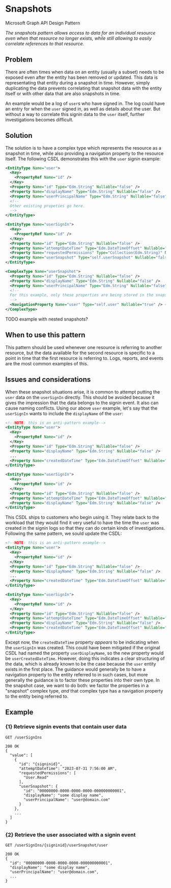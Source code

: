 # Snapshots

Microsoft Graph API Design Pattern

*The snapshots pattern allows access to data for an individual resource even when that resource no longer exists, while still allowing to easily correlate references to that resource.*

## Problem

There are often times when data on an entity (usually a subset) needs to be exposed even after the entity has been removed or updated. 
This data is representating that entity during a snapshot in time. 
However, simply duplicating the data prevents correlating that snapshot data with the entity itself or with other data that are also snapshots in time.

An example would be a log of `user`s who have signed in.
The log could have an entry for when the `user` signed in, as well as details about the user.
But without a way to correlate this signin data to the `user` itself, further investigations becomes difficult.

## Solution

The solution is to have a complex type which represents the resource as a snapshot in time, while also providing a navigation property to the resource itself.
The following CSDL demonstrates this with the `user` signin example:

```xml
<EntityType Name="user">
  <Key>
    <PropertyRef Name="id" />
  </Key>
  <Property Name="id" Type="Edm.String" Nullable="false" />
  <Property Name="displayName" Type="Edm.String" Nullable="false" />
  <Property Name="userPrincipalName" Type="Edm.String" Nullable="false" />
  <!--
  Other existing propeties go here.
  -->
</EntityType>

<EntityType Name="userSignIn">
  <Key>
    <PropertyRef Name="id" />
  </Key>
  <Property Name="id" Type="Edm.String" Nullable="false" />
  <Property Name="attemptDateTime" Type="Edm.DateTimeOffset" Nullable="false" />
  <Property Name="requestedPermissions" Type="Collection(Edm.String)" Nullable="false" />
  <Property Name="userSnapshot" Type="self.userSnapshot" Nullable="false" />
</EntityType>

<ComplexType Name="userSnapshot">
  <Property Name="id" Type="Edm.String" Nullable="false" />
  <Property Name="displayName" Type="Edm.String" Nullable="false" />
  <Property Name="userPrincipalName" Type="Edm.String" Nullable="false" />
  <!--
  For this example, only these properties are being stored in the snapshot. Any subset of properties from `user` is valid to store in a snapshot type. The properties should have the same names, types, nullability, etc. as the entity that is referred to.
  -->
  <NavigationProperty Name="user" Type="self.user" Nullable="true" /> <!--This is nullable because the user may no longer exist.-->
</ComplexType>
```

TODO example with nested snapshots?

## When to use this pattern

This pattern should be used whenever one resource is referring to another resource, but the data available for the second resource is specific to a point in time that the first resource is referring to.
Logs, reports, and events are the most common examples of this. 

## Issues and considerations

When these snapshot situations arise, it is common to attempt putting the `user` data on the `userSignIn` directly.
This should be avoided because it gives the impression that the data belongs to the signin event.
It also can cause naming conflicts.
Using our above `user` example, let's say that the `userSignIn` wants to include the `displayName` of the `user`:

```xml
<!--NOTE: this is an anti-pattern example-->
<EntityType Name="user">
  <Key>
    <PropertyRef Name="id" />
  </Key>
  <Property Name="id" Type="Edm.String" Nullable="false" />
  <Property Name="displayName" Type="Edm.String" Nullable="false" />
  ...
  <Property Name="createdDateTime" Type="Edm.DateTimeOffset" Nullable="false" />
</EntityType>

<EntityType Name="userSignIn">
  <Key>
    <PropertyRef Name="id" />
  </Key>
  <Property Name="id" Type="Edm.String" Nullable="false" />
  <Property Name="attemptDateTime" Type="Edm.DateTimeOffset" Nullable="false" />
  <Property Name="displayName" Type="Edm.String" Nullable="false" />
</EntityType>
```

This CSDL ships to customers who begin using it.
They relate back to the workload that they would find it very useful to have the time the `user` was created in the signin logs so that they can do certain kinds of investigations.
Following the same pattern, we sould update the CSDL:

```xml
<!--NOTE: this is an anti-pattern example-->
<EntityType Name="user">
  <Key>
    <PropertyRef Name="id" />
  </Key>
  <Property Name="id" Type="Edm.String" Nullable="false" />
  <Property Name="displayName" Type="Edm.String" Nullable="false" />
  ...
  <Property Name="createdDateTime" Type="Edm.DateTimeOffset" Nullable="false" />
</EntityType>

<EntityType Name="userSignIn">
  <Key>
    <PropertyRef Name="id" />
  </Key>
  <Property Name="id" Type="Edm.String" Nullable="false" />
  <Property Name="attemptDateTime" Type="Edm.DateTimeOffset" Nullable="false" />
  <Property Name="displayName" Type="Edm.String" Nullable="false" />
  <Property Name="createdDateTime" Type="Edm.DateTimeOffset" Nullable="false" />
</EntityType>
```

Except now, the `createdDateTime` property *appears* to be indicating when the `userSignIn` was created.
This could have been mitigated if the original CSDL had named the property `userDisplayName`, so the new property would be `userCreatedDateTime`.
However, doing this indicates a clear structuring of the data, which is already known to be the case because the `user` entity exists in the first place.
The guidance would generally be to have a navigation property to the entity referred to in such cases, but more generally the guidance is to factor these properties into their own type.
In the snapshot case, we want to do both: we factor the properties in a "snapshot" complex type, *and* that complex type has a navigation property to the entity being referred to.

## Example

### {1} Retrieve signin events that contain user data

```HTTP
GET /userSignIns

200 OK
{
  "value": [
    {
      "id": "{signinid}",
      "attemptDateTime": "2023-07-31 7:56:00 AM",
      "requestedPermissions": [
        "User.Read"
      ],
      "userSnapshot": {
        "id": "00000000-0000-0000-0000-000000000001",
        "displayName": "some display name",
        "userPrincipalName": "user@domain.com"
      }
    },
    ...
  ]
}
```

### {2} Retrieve the user associated with a signin event

```HTTP
GET /userSignIns/{signinid}/userSnapshot/user

200 OK
{
  "id": "00000000-0000-0000-0000-000000000001",
  "displayName": "some display name",
  "userPrincipalName": "user@domain.com",
  ...
}
```

